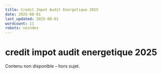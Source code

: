```yaml
---
title: Credit Impot Audit Energetique 2025
date: 2025-08-01
last_updated: 2025-08-01
wordcount: 11
robots: noindex
---
```


# credit impot audit energetique 2025

Contenu non disponible – hors sujet.